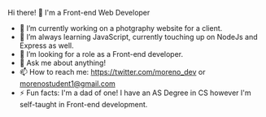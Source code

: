 Hi there! 👋
I'm a Front-end Web Developer

- 🔭 I’m currently working on a photgraphy website for a client.
- 🌱 I’m always learning JavaScript, currently touching up on NodeJs and Express as well.
- 👯 I’m looking for a role as a Front-end developer.
- 💬 Ask me about anything!
- 📫 How to reach me: https://twitter.com/moreno_dev or morenostudent1@gmail.com
- ⚡ Fun facts: I'm a dad of one! I have an AS Degree in CS however I'm self-taught in Front-end development.

